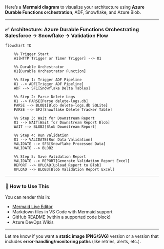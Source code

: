 Here’s a **Mermaid diagram** to visualize your architecture using **Azure Durable Functions orchestration**, ADF, Snowflake, and Azure Blob.

---

### ✅ **Architecture: Azure Durable Functions Orchestrating Salesforce → Snowflake → Validation Flow**

```mermaid
flowchart TD

    %% Trigger Start
    A1[HTTP Trigger or Timer Trigger] --> O1

    %% Durable Orchestrator
    O1[Durable Orchestrator Function]

    %% Step 1: Trigger ADF Pipeline
    O1 --> ADF[Trigger ADF Pipeline]
    ADF --> SF1[Snowflake Delta Tables]

    %% Step 2: Parse Delete Logs
    O1 --> PARSE[Parse delete-logs.db]
    PARSE --> BLOB1[Blob delete-logs.db SQLite]
    PARSE --> SF2[Snowflake Delete Tracker Table]

    %% Step 3: Wait for Downstream Report
    O1 --> WAIT[Wait for Downstream Report Blob]
    WAIT --> BLOB2[Blob Downstream Report]

    %% Step 4: Run Validation
    O1 --> VALIDATE[Run Data Validation]
    VALIDATE --> SF3[Snowflake Processed Data]
    VALIDATE --> BLOB2

    %% Step 5: Save Validation Report
    VALIDATE --> REPORT[Generate Validation Report Excel]
    REPORT --> UPLOAD[Upload Report to Blob]
    UPLOAD --> BLOB3[Blob Validation Report Excel]
```

---

### 📝 How to Use This

You can render this in:

* [Mermaid Live Editor](https://mermaid.live/edit)
* Markdown files in VS Code with Mermaid support
* GitHub README (within a supported code block)
* Azure DevOps Wikis

---

Let me know if you want a **static image (PNG/SVG)** version or a version that includes **error-handling/monitoring paths** (like retries, alerts, etc.).

